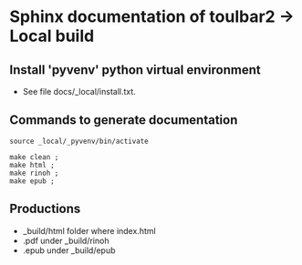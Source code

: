 # Sphinx documentation of toulbar2 -> Local build

## Install 'pyvenv' python virtual environment

- See file docs/_local/install.txt.

## Commands to generate documentation

    source _local/_pyvenv/bin/activate

    make clean ;
    make html ;
    make rinoh ;
    make epub ;

## Productions
    
- _build/html folder where index.html
- .pdf under _build/rinoh
- .epub under _build/epub

